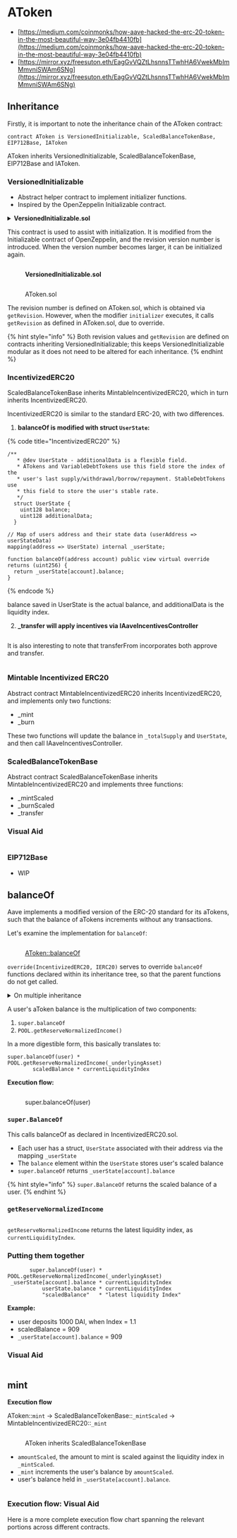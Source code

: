 # AToken

* [https://medium.com/coinmonks/how-aave-hacked-the-erc-20-token-in-the-most-beautiful-way-3e04fb4410fb](https://medium.com/coinmonks/how-aave-hacked-the-erc-20-token-in-the-most-beautiful-way-3e04fb4410fb)
* [https://mirror.xyz/freesuton.eth/EagGvVQZtLhsnnsTTwhHA6VwekMbImMmvniSWAm6SNg](https://mirror.xyz/freesuton.eth/EagGvVQZtLhsnnsTTwhHA6VwekMbImMmvniSWAm6SNg)



## Inheritance

Firstly, it is important to note the inheritance chain of the AToken contract:

```solidity
contract AToken is VersionedInitializable, ScaledBalanceTokenBase, EIP712Base, IAToken
```

AToken inherits VersionedInitializable, ScaledBalanceTokenBase, EIP712Base and IAToken.

### **VersionedInitializable**

* Abstract helper contract to implement initializer functions.
* Inspired by the OpenZeppelin Initializable contract.

<details>

<summary><strong>VersionedInitializable.sol</strong></summary>

{% code overflow="wrap" fullWidth="true" %}
```solidity
abstract contract VersionedInitializable {
  /**
   * @dev Indicates that the contract has been initialized.
   */
  uint256 private lastInitializedRevision = 0;

  /**
   * @dev Indicates that the contract is in the process of being initialized.
   */
  bool private initializing;

  /**
   * @dev Modifier to use in the initializer function of a contract.
   */
  modifier initializer() {
    uint256 revision = getRevision();
    require(
      initializing || isConstructor() || revision > lastInitializedRevision,
      'Contract instance has already been initialized'
    );

    bool isTopLevelCall = !initializing;
    if (isTopLevelCall) {
      initializing = true;
      lastInitializedRevision = revision;
    }

    _;

    if (isTopLevelCall) {
      initializing = false;
    }
  }

  /**
   * @notice Returns the revision number of the contract
   * @dev Needs to be defined in the inherited class as a constant.
   * @return The revision number
   */
  function getRevision() internal pure virtual returns (uint256);

  /**
   * @notice Returns true if and only if the function is running in the constructor
   * @return True if the function is running in the constructor
   */
  function isConstructor() private view returns (bool) {
    // extcodesize checks the size of the code stored in an address, and
    // address returns the current address. Since the code is still not
    // deployed when running a constructor, any checks on its code size will
    // yield zero, making it an effective way to detect if a contract is
    // under construction or not.
    uint256 cs;
    //solium-disable-next-line
    assembly {
      cs := extcodesize(address())
    }
    return cs == 0;
  }

  // Reserved storage space to allow for layout changes in the future.
  uint256[50] private ______gap;
}

```
{% endcode %}

</details>

This contract is used to assist with initialization. It is modified from the Initializable contract of OpenZeppelin, and the revision version number is introduced. When the version number becomes larger, it can be initialized again.

<figure><img src="../.gitbook/assets/image (4) (1).png" alt=""><figcaption><p><strong>VersionedInitializable.sol</strong></p></figcaption></figure>

<figure><img src="../.gitbook/assets/image (5).png" alt=""><figcaption><p>AToken.sol</p></figcaption></figure>

The revision number is defined on AToken.sol, which is obtained via `getRevision`. However, when the modifier `initializer` executes, it calls `getRevision` as defined in AToken.sol, due to override.

{% hint style="info" %}
Both revision values and `getRevision` are defined on contracts inheriting VersionedInitializable; this keeps VersionedInitializable modular as it does not need to be altered for each inheritance.&#x20;
{% endhint %}

### IncentivizedERC20

ScaledBalanceTokenBase inherits MintableIncentivizedERC20, which in turn inherits IncentivizedERC20.&#x20;

IncentivizedERC20 is similar to the standard ERC-20, with two differences.&#x20;

1. **balanceOf is modified with struct `UserState`:**

{% code title="IncentivizedERC20" %}
```solidity
/**
   * @dev UserState - additionalData is a flexible field.
   * ATokens and VariableDebtTokens use this field store the index of the
   * user's last supply/withdrawal/borrow/repayment. StableDebtTokens use
   * this field to store the user's stable rate.
   */
  struct UserState {
    uint128 balance;
    uint128 additionalData;
  }
  
// Map of users address and their state data (userAddress => userStateData)
mapping(address => UserState) internal _userState;

function balanceOf(address account) public view virtual override returns (uint256) {
  return _userState[account].balance;
}
```
{% endcode %}

balance saved in UserState is the actual balance, and additionalData is the liquidity index.

2. **\_transfer will apply incentives via IAaveIncentivesController**

<figure><img src="../.gitbook/assets/image (6).png" alt=""><figcaption></figcaption></figure>

It is also interesting to note that transferFrom incorporates both approve and transfer.

<figure><img src="../.gitbook/assets/image (7).png" alt=""><figcaption></figcaption></figure>

### Mintable Incentivized ERC20 <a href="#2.2.2-mintableincentivizederc20" id="2.2.2-mintableincentivizederc20"></a>

Abstract contract MintableIncentivizedERC20 inherits IncentivizedERC20, and implements only two functions:

* \_mint&#x20;
* \_burn &#x20;

These two functions will update the balance in `_totalSupply` and `UserState`, and then call IAaveIncentivesController.

### ScaledBalanceTokenBase <a href="#2.2.3-scaledbalancetokenbase" id="2.2.3-scaledbalancetokenbase"></a>

Abstract contract ScaledBalanceTokenBase inherits MintableIncentivizedERC20 and implements three functions:

* \_mintScaled
* \_burnScaled
* \_transfer

### Visual Aid

<img src="../.gitbook/assets/file.excalidraw.svg" alt="" class="gitbook-drawing">

### EIP712Base <a href="#2.3-eip712base" id="2.3-eip712base"></a>

* WIP

## balanceOf

Aave implements a modified version of the ERC-20 standard for its aTokens, such that the balance of aTokens increments without any transactions.&#x20;

Let's examine the implementation for `balanceOf`:

<figure><img src="../.gitbook/assets/image (125).png" alt=""><figcaption><p><a href="https://github.com/aave/aave-v3-core/blob/29ff9b9f89af7cd8255231bc5faf26c3ce0fb7ce/contracts/protocol/tokenization/AToken.sol#L128">AToken::balanceOf</a></p></figcaption></figure>

`override(IncentivizedERC20, IERC20)` serves to override `balanceOf` functions declared within its inheritance tree, so that the parent functions do not get called.&#x20;

<details>

<summary>On multiple inheritance</summary>

![](<../.gitbook/assets/image (2) (1) (1).png>)

In short, we need to specify the contracts if we are overriding from more than one contract. Otherwise, you just need to use the override keyword.

Read more: [https://solidity-by-example.org/inheritance/](https://solidity-by-example.org/inheritance/)

</details>

A user's aToken balance is the multiplication of two components:

1. `super.balanceOf`&#x20;
2. `POOL.getReserveNormalizedIncome()`

In a more digestible form, this basically translates to:

```solidity
super.balanceOf(user) * POOL.getReserveNormalizedIncome(_underlyingAsset)
        scaledBalance * currentLiquidityIndex
```

**Execution flow:**&#x20;

<figure><img src="../.gitbook/assets/image (151).png" alt=""><figcaption><p>super.balanceOf(user)</p></figcaption></figure>

### `super.BalanceOf`&#x20;

This calls balanceOf as declared in IncentivizedERC20.sol.

* Each user has a struct, `UserState` associated with their address via the mapping `_userState`
* The `balance` element within the `UserState` stores user's scaled balance&#x20;
* `super.balanceOf` returns `_userState[account].balance`

{% hint style="info" %}
`super.BalanceOf` returns the scaled balance of a user.
{% endhint %}

### `getReserveNormalizedIncome`

<figure><img src="../.gitbook/assets/image (21).png" alt=""><figcaption></figcaption></figure>

`getReserveNormalizedIncome` returns the latest liquidity index, as `currentLiquidityIndex`.&#x20;

### Putting them together

```solidity
       super.balanceOf(user) * POOL.getReserveNormalizedIncome(_underlyingAsset)
 _userState[account].balance * currentLiquidityIndex
           userState.balance * currentLiquidityIndex
           "scaledBalance"   * "latest liquidity Index"
```

**Example:**

* user deposits 1000 DAI, when Index = 1.1
* scaledBalance = 909
* `_userState[account].balance` = 909

### Visual Aid

<img src="../.gitbook/assets/file.excalidraw (1).svg" alt="" class="gitbook-drawing">

## mint

**Execution flow**

AToken::`mint` -> ScaledBalanceTokenBase::`_mintScaled` ->  MintableIncentivizedERC20::`_mint`

<figure><img src="../.gitbook/assets/image (13).png" alt=""><figcaption><p>AToken inherits ScaledBalanceTokenBase</p></figcaption></figure>

* `amountScaled`, the amount to mint is scaled against the liquidity index in `_mintScaled`.&#x20;
* `_mint` increments the user's balance by `amountScaled`.
* user's balance held in `_userState[account].balance`.

<figure><img src="../.gitbook/assets/image (99).png" alt=""><figcaption></figcaption></figure>

### Execution flow: Visual Aid

Here is a more complete execution flow chart spanning the relevant portions across different contracts.

<img src="../.gitbook/assets/file.excalidraw (20).svg" alt="" class="gitbook-drawing">
